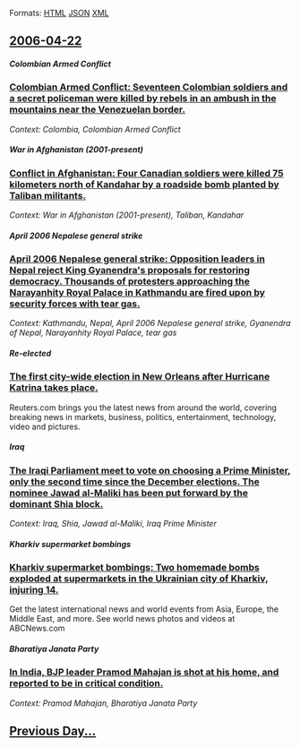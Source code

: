 
Formats: [HTML](2006/04/22/index.html)  [JSON](2006/04/22/index.json)  [XML](2006/04/22/index.xml)  

## [2006-04-22](/news/2006/04/22/index.md)

##### Colombian Armed Conflict
### [ Colombian Armed Conflict: Seventeen Colombian soldiers and a secret policeman were killed by rebels in an ambush in the mountains near the Venezuelan border. ](/news/2006/04/22/colombian-armed-conflict-seventeen-colombian-soldiers-and-a-secret-policeman-were-killed-by-rebels-in-an-ambush-in-the-mountains-near-the.md)
_Context: Colombia, Colombian Armed Conflict_

##### War in Afghanistan (2001-present)
### [ Conflict in Afghanistan: Four Canadian soldiers were killed 75 kilometers north of Kandahar by a roadside bomb planted by Taliban militants. ](/news/2006/04/22/conflict-in-afghanistan-four-canadian-soldiers-were-killed-75-kilometers-north-of-kandahar-by-a-roadside-bomb-planted-by-taliban-militants.md)
_Context: War in Afghanistan (2001-present), Taliban, Kandahar_

##### April 2006 Nepalese general strike
### [ April 2006 Nepalese general strike: Opposition leaders in Nepal reject King Gyanendra's proposals for restoring democracy. Thousands of protesters approaching the Narayanhity Royal Palace in Kathmandu are fired upon by security forces with tear gas. ](/news/2006/04/22/april-2006-nepalese-general-strike-opposition-leaders-in-nepal-reject-king-gyanendra-s-proposals-for-restoring-democracy-thousands-of-pro.md)
_Context: Kathmandu, Nepal, April 2006 Nepalese general strike, Gyanendra of Nepal, Narayanhity Royal Palace, tear gas_

##### Re-elected
### [ The first city-wide election in New Orleans after Hurricane Katrina takes place. ](/news/2006/04/22/the-first-city-wide-election-in-new-orleans-after-hurricane-katrina-takes-place.md)
Reuters.com brings you the latest news from around the world, covering breaking news in markets, business, politics, entertainment, technology, video and pictures.

##### Iraq
### [ The Iraqi Parliament meet to vote on choosing a Prime Minister, only the second time since the December elections. The nominee Jawad al-Maliki has been put forward by the dominant Shia block. ](/news/2006/04/22/the-iraqi-parliament-meet-to-vote-on-choosing-a-prime-minister-only-the-second-time-since-the-december-elections-the-nominee-jawad-al-mal.md)
_Context: Iraq, Shia, Jawad al-Maliki, Iraq Prime Minister_

##### Kharkiv supermarket bombings
### [ Kharkiv supermarket bombings: Two homemade bombs exploded at supermarkets in the Ukrainian city of Kharkiv, injuring 14. ](/news/2006/04/22/kharkiv-supermarket-bombings-two-homemade-bombs-exploded-at-supermarkets-in-the-ukrainian-city-of-kharkiv-injuring-14.md)
Get the latest international news and world events from Asia, Europe, the Middle East, and more. See world news photos and videos at ABCNews.com

##### Bharatiya Janata Party
### [ In India, BJP leader Pramod Mahajan is shot at his home, and reported to be in critical condition. ](/news/2006/04/22/in-india-bjp-leader-pramod-mahajan-is-shot-at-his-home-and-reported-to-be-in-critical-condition.md)
_Context: Pramod Mahajan, Bharatiya Janata Party_

## [Previous Day...](/news/2006/04/21/index.md)

